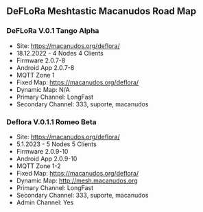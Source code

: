 ## DeFLoRa Meshtastic Macanudos Road Map

### DeFLoRa V.0.1 Tango Alpha

* Site: https://macanudos.org/deflora/
* 18.12.2022 - 4 Nodes 4 Clients
* Firmware 2.0.7-8
* Android App 2.0.7-8
* MQTT Zone 1
* Fixed Map: https://macanudos.org/deflora/
* Dynamic Map: N/A
* Primary Channel: LongFast
* Secondary Channel: 333, suporte, macanudos


### Deflora V.0.1.1 Romeo Beta

* Site: https://macanudos.org/deflora/
* 5.1.2023 - 5 Nodes 5 Clients
* Firmware 2.0.9-10
* Android App 2.0.9-10
* MQTT Zone 1-2
* Fixed Map: https://macanudos.org/deflora/
* Dynamic Map: http://mesh.macanudos.org
* Primary Channel: LongFast
* Secondary Channel: 333, suporte, macanudos
* Admin Channel: Yes
